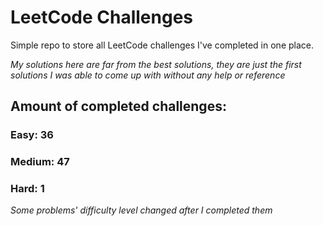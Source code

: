 
# LeetCode Challenges

Simple repo to store all LeetCode challenges I've completed in one place.

<i>My solutions here are far from the best solutions, they are just the first solutions I was able to come up with without any help or reference</i>

## Amount of completed challenges:

### Easy: 36

### Medium: 47

### Hard: 1

<i>Some problems' difficulty level changed after I completed them</i>
